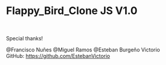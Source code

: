 # Flappy_Bird_Clone JS V1.0
<br>

Special thanks!

@Francisco Nuñes
@Miguel Ramos
@Esteban Burgeño Victorio 
<br>GitHub: https://github.com/EstebanVictorio

